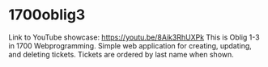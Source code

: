 # 1700oblig3
Link to YouTube showcase:
https://youtu.be/8Aik3RhUXPk
This is Oblig 1-3 in 1700 Webprogramming. 
Simple web application for creating, updating, and deleting tickets.
Tickets are ordered by last name when shown.
